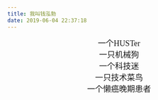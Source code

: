```yaml
---
title: 我叫钱泓勃
date: 2019-06-04 22:37:18
---
```


<font size = 4 face="楷体">
<center>一个HUSTer</center>
<center>一只机械狗</center>
<center>一个科技迷</center>
<center>一只技术菜鸟</center>
<center>一个懒癌晚期患者</center>
</font>